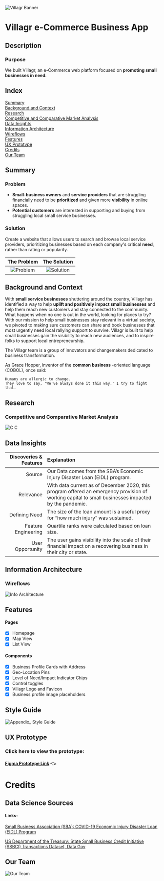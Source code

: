 ![Villagr Banner](https://user-images.githubusercontent.com/14967456/112705103-a70d9300-8e73-11eb-9c94-6624dd2265e1.png)

# Villagr e-Commerce Business App

## Description
### Purpose
We built Villagr, an e-Commerce web platform focused on **promoting small businesses in need**.  

## Index
[Summary](#summary)<br/>
[Background and Context](#background-and-context)<br/>
[Research](#research)<br/>
[Competitive and Comparative Market Analysis](#competitive-and-comparative-market-analysis)<br/>
[Data Insights](#data-insights)<br/>
[Information Architecture](#information-architecture)<br/>
[Wireflows](#wireflows)<br/>
[Features](#features)<br/>
[UX Prototype](#ux-prototype)<br/>
[Credits](#credits)<br/>
[Our Team](#our-team)<br/>

## Summary

### Problem
- **Small-business owners** and **service providers** that are struggling financially need to be **prioritized** and given more **visibility** in online spaces.
- **Potential customers** are interested in supporting and buying from struggling local small service businesses.

### Solution
Create a website that allows users to search and browse local service providers, prioritizing businesses based on each company's critical **need**, rather than rating or popularity.

**The Problem**               |  **The Solution**
:-------------------------:|:-------------------------:
![Problem](https://user-images.githubusercontent.com/14967456/112701952-63f9f280-8e68-11eb-843c-2e446584c592.png)  |  ![Solution](https://user-images.githubusercontent.com/14967456/112701961-68bea680-8e68-11eb-88b0-1b043225632b.png)

## Background and Context
With **small service businesses** shuttering around the country, Villagr has identified a way to help **uplift and positively impact small businesses** and help them reach new customers and stay connected to the community. What happens when no one is out in the world, looking for places to try? With our mission to help small businesses stay relevant in a virtual society, we pivoted to making sure customers can share and book businesses that most urgently need local rallying support to survive. Villagr is built to help small businesses gain the visibility to reach new audiences, and to inspire folks to support local entrepreneurship.

The Villagr team is a group of innovators and changemakers dedicated to business transformation.

As Grace Hopper, inventor of the **common business** -oriented language (COBOL), once said:
```
Humans are allergic to change. 
They love to say, 'We've always done it this way.' I try to fight that. 
```

## Research
### Competitive and Comparative Market Analysis
![C C](https://user-images.githubusercontent.com/14967456/112701739-d3231700-8e67-11eb-8b52-89970feef0ad.png)

## Data Insights

**Discoveries & Features**     |  **Explanation**
-------------------------:|:-------------------------
Source | Our Data comes from the SBA’s Economic Injury Disaster Loan (EIDL) program.
Relevance | With data current as of December 2020, this program offered an emergency provision of working capital to small businesses impacted by the pandemic.
Defining Need | The size of the loan amount is a useful proxy for “how much injury” was sustained.
Feature Engineering | Quartile ranks were calculated based on loan size.
User Opportunity | The user gains visibility into the scale of their financial impact on a recovering business in their city or state.

## Information Architecture
### Wireflows
![Info Architecture](https://user-images.githubusercontent.com/14967456/112705989-97904900-8e77-11eb-98a8-f7a065ac2207.png)

## Features
#### Pages
- [x] Homepage
- [x] Map View
- [x] List View
#### Components
- [x] Business Profile Cards with Address
- [x] Geo-Location Pins
- [x] Level of Need/Impact Indicator Chips
- [x] Control toggles
- [x] Villagr Logo and Favicon
- [x] Business profile image placeholders

## Style Guide
![Appendix_ Style Guide](https://user-images.githubusercontent.com/14967456/112707164-96fbb080-8e7f-11eb-9adf-807ee1ca73f1.png)


## UX Prototype
### Click here to view the prototype:
#### [Figma Prototype Link](https://www.figma.com/proto/dSs0rJgDDpYqgtVMTLmzdB/Villagr-eCommerce-Service-Hackathon?node-id=3%3A16&viewport=433%2C220%2C0.1557885706424713&scaling=scale-down&page-id=3%3A1) :point_left: 

# Credits 
## Data Science Sources
#### Links:
[Small Business Association (SBA): COVID-19 Economic Injury Disaster Loan (EIDL) Program](https://www.sba.gov/funding-programs/loans/covid-19-relief-options/covid-19-economic-injury-disaster-loan#section-header-6)

[US Department of the Treasury: State Small Business Credit Initiative (SSBCI) Transactions Dataset, Data.Gov](https://catalog.data.gov/dataset/state-small-business-credit-initiative-ssbci-transactions-dataset)

## Our Team
![Our Team](https://user-images.githubusercontent.com/14967456/112701812-02d21f00-8e68-11eb-8ad4-aecde13bee50.png)

